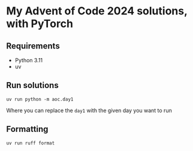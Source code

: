 # My Advent of Code 2024 solutions, with PyTorch

## Requirements

* Python 3.11
* uv

## Run solutions

`uv run python -m aoc.day1`

Where you can replace the `day1` with the given day you want to run

## Formatting

`uv run ruff format`
